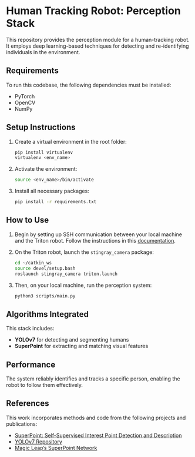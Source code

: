 # Human Tracking Robot: Perception Stack

This repository provides the perception module for a human-tracking robot. It employs deep learning-based techniques for detecting and re-identifying individuals in the environment.

## Requirements

To run this codebase, the following dependencies must be installed:

- PyTorch  
- OpenCV  
- NumPy  

## Setup Instructions

1. Create a virtual environment in the root folder:

   ```bash
   pip install virtualenv
   virtualenv <env_name>
   ```

2. Activate the environment:

   ```bash
   source <env_name>/bin/activate
   ```

3. Install all necessary packages:

   ```bash
   pip install -r requirements.txt
   ```

## How to Use

1. Begin by setting up SSH communication between your local machine and the Triton robot. Follow the instructions in this [documentation](https://gitlab.com/HCRLab/stingray-robotics/triton_docs).

2. On the Triton robot, launch the `stingray_camera` package:

   ```bash
   cd ~/catkin_ws
   source devel/setup.bash
   roslaunch stingray_camera triton.launch
   ```

3. Then, on your local machine, run the perception system:

   ```bash
   python3 scripts/main.py
   ```

## Algorithms Integrated

This stack includes:

- **YOLOv7** for detecting and segmenting humans  
- **SuperPoint** for extracting and matching visual features  

## Performance

The system reliably identifies and tracks a specific person, enabling the robot to follow them effectively.

## References

This work incorporates methods and code from the following projects and publications:

- [SuperPoint: Self-Supervised Interest Point Detection and Description](https://arxiv.org/abs/1712.07629)  
- [YOLOv7 Repository](https://github.com/WongKinYiu/yolov7/tree/mask)  
- [Magic Leap’s SuperPoint Network](https://github.com/magicleap/SuperPointPretrainedNetwork)
